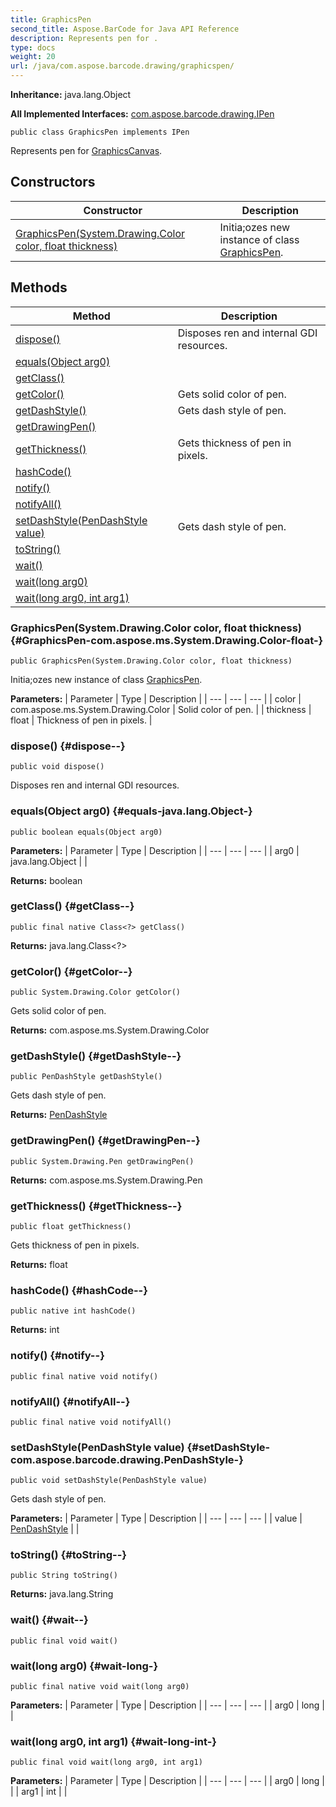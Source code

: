 ```yaml
---
title: GraphicsPen
second_title: Aspose.BarCode for Java API Reference
description: Represents pen for .
type: docs
weight: 20
url: /java/com.aspose.barcode.drawing/graphicspen/
---
```

**Inheritance:**
java.lang.Object

**All Implemented Interfaces:**
[com.aspose.barcode.drawing.IPen](../../com.aspose.barcode.drawing/ipen)
```
public class GraphicsPen implements IPen
```

Represents pen for [GraphicsCanvas](../../com.aspose.barcode.drawing/graphicscanvas).
## Constructors

| Constructor | Description |
| --- | --- |
| [GraphicsPen(System.Drawing.Color color, float thickness)](#GraphicsPen-com.aspose.ms.System.Drawing.Color-float-) | Initia;ozes new instance of class [GraphicsPen](../../com.aspose.barcode.drawing/graphicspen). |
## Methods

| Method | Description |
| --- | --- |
| [dispose()](#dispose--) | Disposes ren and internal GDI resources. |
| [equals(Object arg0)](#equals-java.lang.Object-) |  |
| [getClass()](#getClass--) |  |
| [getColor()](#getColor--) | Gets solid color of pen. |
| [getDashStyle()](#getDashStyle--) | Gets dash style of pen. |
| [getDrawingPen()](#getDrawingPen--) |  |
| [getThickness()](#getThickness--) | Gets thickness of pen in pixels. |
| [hashCode()](#hashCode--) |  |
| [notify()](#notify--) |  |
| [notifyAll()](#notifyAll--) |  |
| [setDashStyle(PenDashStyle value)](#setDashStyle-com.aspose.barcode.drawing.PenDashStyle-) | Gets dash style of pen. |
| [toString()](#toString--) |  |
| [wait()](#wait--) |  |
| [wait(long arg0)](#wait-long-) |  |
| [wait(long arg0, int arg1)](#wait-long-int-) |  |
### GraphicsPen(System.Drawing.Color color, float thickness) {#GraphicsPen-com.aspose.ms.System.Drawing.Color-float-}
```
public GraphicsPen(System.Drawing.Color color, float thickness)
```


Initia;ozes new instance of class [GraphicsPen](../../com.aspose.barcode.drawing/graphicspen).

**Parameters:**
| Parameter | Type | Description |
| --- | --- | --- |
| color | com.aspose.ms.System.Drawing.Color | Solid color of pen. |
| thickness | float | Thickness of pen in pixels. |

### dispose() {#dispose--}
```
public void dispose()
```


Disposes ren and internal GDI resources.

### equals(Object arg0) {#equals-java.lang.Object-}
```
public boolean equals(Object arg0)
```




**Parameters:**
| Parameter | Type | Description |
| --- | --- | --- |
| arg0 | java.lang.Object |  |

**Returns:**
boolean
### getClass() {#getClass--}
```
public final native Class<?> getClass()
```




**Returns:**
java.lang.Class<?>
### getColor() {#getColor--}
```
public System.Drawing.Color getColor()
```


Gets solid color of pen.

**Returns:**
com.aspose.ms.System.Drawing.Color
### getDashStyle() {#getDashStyle--}
```
public PenDashStyle getDashStyle()
```


Gets dash style of pen.

**Returns:**
[PenDashStyle](../../com.aspose.barcode.drawing/pendashstyle)
### getDrawingPen() {#getDrawingPen--}
```
public System.Drawing.Pen getDrawingPen()
```




**Returns:**
com.aspose.ms.System.Drawing.Pen
### getThickness() {#getThickness--}
```
public float getThickness()
```


Gets thickness of pen in pixels.

**Returns:**
float
### hashCode() {#hashCode--}
```
public native int hashCode()
```




**Returns:**
int
### notify() {#notify--}
```
public final native void notify()
```




### notifyAll() {#notifyAll--}
```
public final native void notifyAll()
```




### setDashStyle(PenDashStyle value) {#setDashStyle-com.aspose.barcode.drawing.PenDashStyle-}
```
public void setDashStyle(PenDashStyle value)
```


Gets dash style of pen.

**Parameters:**
| Parameter | Type | Description |
| --- | --- | --- |
| value | [PenDashStyle](../../com.aspose.barcode.drawing/pendashstyle) |  |

### toString() {#toString--}
```
public String toString()
```




**Returns:**
java.lang.String
### wait() {#wait--}
```
public final void wait()
```




### wait(long arg0) {#wait-long-}
```
public final native void wait(long arg0)
```




**Parameters:**
| Parameter | Type | Description |
| --- | --- | --- |
| arg0 | long |  |

### wait(long arg0, int arg1) {#wait-long-int-}
```
public final void wait(long arg0, int arg1)
```




**Parameters:**
| Parameter | Type | Description |
| --- | --- | --- |
| arg0 | long |  |
| arg1 | int |  |

